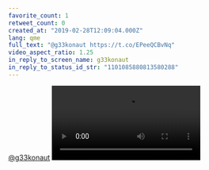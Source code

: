 ```yaml
---
favorite_count: 1
retweet_count: 0
created_at: "2019-02-28T12:09:04.000Z"
lang: qme
full_text: "@g33konaut https://t.co/EPeeQCBvNq"
video_aspect_ratio: 1.25
in_reply_to_screen_name: g33konaut
in_reply_to_status_id_str: "1101085880813580288"
---
```


[@g33konaut](https://twitter.com/g33konaut)
![Embedded Video](https://twitter-media-coderbyheart.s3.eu-north-1.amazonaws.com/1101091915792027649-D0fdQYKXgAAAm8V.mp4)
